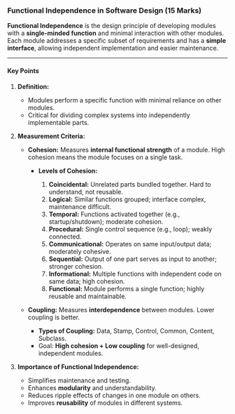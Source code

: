 ### **Functional Independence in Software Design (15 Marks)**

**Functional Independence** is the design principle of developing modules with a **single-minded function** and minimal interaction with other modules. Each module addresses a specific subset of requirements and has a **simple interface**, allowing independent implementation and easier maintenance.

---

#### **Key Points**

1. **Definition:**

   * Modules perform a specific function with minimal reliance on other modules.
   * Critical for dividing complex systems into independently implementable parts.

2. **Measurement Criteria:**

   * **Cohesion:** Measures **internal functional strength** of a module. High cohesion means the module focuses on a single task.

     * **Levels of Cohesion:**

       1. **Coincidental:** Unrelated parts bundled together. Hard to understand, not reusable.
       2. **Logical:** Similar functions grouped; interface complex, maintenance difficult.
       3. **Temporal:** Functions activated together (e.g., startup/shutdown); moderate cohesion.
       4. **Procedural:** Single control sequence (e.g., loop); weakly connected.
       5. **Communicational:** Operates on same input/output data; moderately cohesive.
       6. **Sequential:** Output of one part serves as input to another; stronger cohesion.
       7. **Informational:** Multiple functions with independent code on same data; high cohesion.
       8. **Functional:** Module performs a single function; highly reusable and maintainable.
   * **Coupling:** Measures **interdependence** between modules. Lower coupling is better.

     * **Types of Coupling:** Data, Stamp, Control, Common, Content, Subclass.
     * Goal: **High cohesion + Low coupling** for well-designed, independent modules.

3. **Importance of Functional Independence:**

   * Simplifies maintenance and testing.
   * Enhances **modularity** and understandability.
   * Reduces ripple effects of changes in one module on others.
   * Improves **reusability** of modules in different systems.

